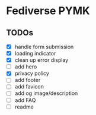 # Fediverse PYMK

## TODOs

- [x] handle form submission
- [x] loading indicator
- [x] clean up error display
- [ ] add hero
- [x] privacy policy
- [ ] add footer
- [ ] add favicon
- [ ] add og image/description
- [ ] add FAQ
- [ ] readme
